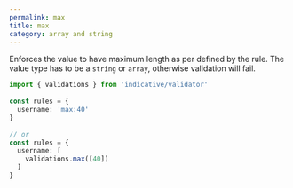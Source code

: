 ```yaml
---
permalink: max
title: max
category: array and string
---
```


Enforces the value to have maximum length as per defined by the rule. The
value type has to be a `string` or `array`, otherwise validation will
fail.
 
```ts
import { validations } from 'indicative/validator'
 
const rules = {
  username: 'max:40'
}
 
// or
const rules = {
  username: [
    validations.max([40])
  ]
}
```